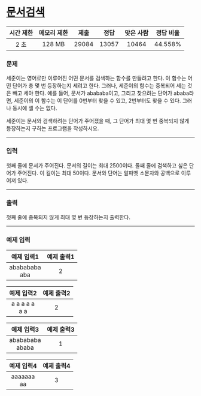 # [문서검색](https://www.acmicpc.net/problem/1543)

<div align = center>

| 시간 제한 | 메모리 제한 | 제출  | 정답  | 맞은 사람 | 정답 비율 |
| :-------: | :---------: | :---: | :---: | :-------: | :-------: |
|   2 초    |   128 MB    | 29084 | 13057 |   10464   |  44.558%  |

</div>

### 문제

세준이는 영어로만 이루어진 어떤 문서를 검색하는 함수를 만들려고 한다. 이 함수는 어떤 단어가 총 몇 번 등장하는지 세려고 한다. 그러나, 세준이의 함수는 중복되어 세는 것은 빼고 세야 한다. 예를 들어, 문서가 abababa이고, 그리고 찾으려는 단어가 ababa라면, 세준이의 이 함수는 이 단어를 0번부터 찾을 수 있고, 2번부터도 찾을 수 있다. 그러나 동시에 셀 수는 없다.

세준이는 문서와 검색하려는 단어가 주어졌을 때, 그 단어가 최대 몇 번 중복되지 않게 등장하는지 구하는 프로그램을 작성하시오.

---

### 입력

첫째 줄에 문서가 주어진다. 문서의 길이는 최대 2500이다. 둘째 줄에 검색하고 싶은 단어가 주어진다. 이 길이는 최대 50이다. 문서와 단어는 알파벳 소문자와 공백으로 이루어져 있다.

---

### 출력

첫째 줄에 중복되지 않게 최대 몇 번 등장하는지 출력한다.

---

### 예제 입력

|    예제 입력1     | 예제 출력1 |
| :---------------: | :--------: |
| ababababa<br/>aba |     2      |

|    예제 입력2     | 예제 출력2 |
| :---------------: | :--------: |
| a a a a a<br/>a a |     2      |

|     예제 입력3      | 예제 출력3 |
| :-----------------: | :--------: |
| ababababa<br/>ababa |     1      |

|   예제 입력4   | 예제 출력4 |
| :------------: | :--------: |
| aaaaaaa<br/>aa |     3      |
